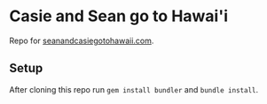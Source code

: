 # Casie and Sean go to Hawai'i

Repo for [seanandcasiegotohawaii.com](https://casieandseangotohawaii.com/).

## Setup

After cloning this repo run `gem install bundler` and `bundle install`.

